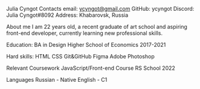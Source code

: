 Julia Cyngot
Contacts
email: ycyngot@gmail.com
GitHub: ycyngot
Discord: Julia Cyngot#8092
Address: Khabarovsk, Russia

About me
I am 22 years old, a recent graduate of art school and aspiring front-end developer, currently learning new professional skills.

Education: BA in Design
Higher School of Economics
2017-2021

Hard skills:
HTML
CSS
Git&GitHub
Figma
Adobe Photoshop

Relevant Coursework
JavaScript/Front-end Course
RS School
2022

Languages
Russian - Native
English - C1
